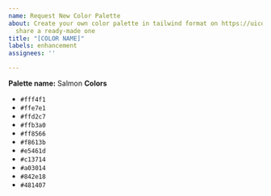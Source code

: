 ```yaml
---
name: Request New Color Palette
about: Create your own color palette in tailwind format on https://uicolors.app or
  share a ready-made one
title: "[COLOR NAME]"
labels: enhancement
assignees: ''

---
```


**Palette name:** Salmon
**Colors**
- `#fff4f1`
- `#ffe7e1`
- `#ffd2c7`
- `#ffb3a0`
- `#ff8566`
- `#f8613b`
- `#e5461d`
- `#c13714`
- `#a03014`
- `#842e18`
- `#481407`
